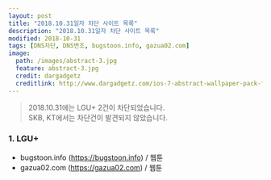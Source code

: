 ```yaml
---
layout: post
title: "2018.10.31일자 차단 사이트 목록"
description: "2018.10.31일자 차단 사이트 목록"
modified: 2018-10-31
tags: [DNS차단, DNS변조, bugstoon.info, gazua02.com]
image:
  path: /images/abstract-3.jpg
  feature: abstract-3.jpg
  credit: dargadgetz
  creditlink: http://www.dargadgetz.com/ios-7-abstract-wallpaper-pack-for-iphone-5-and-ipod-touch-retina/
---
```

> 2018.10.31에는 LGU+ 2건이 차단되었습니다.  
> SKB, KT에서는 차단건이 발견되지 않았습니다.

### 1. LGU+  
 - bugstoon.info (https://bugstoon.info) / 웹툰
 - gazua02.com (https://gazua02.com) / 웹툰

